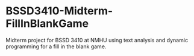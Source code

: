 # BSSD3410-Midterm-FillInBlankGame
 Midterm project for BSSD 3410 at NMHU using text analysis and dynamic programming for a fill in the blank game.
